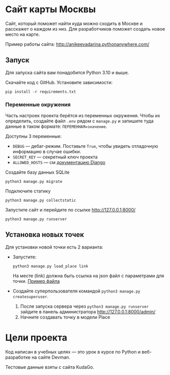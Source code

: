 # Сайт карты Москвы

Сайт, который поможет найти куда можно сходить в Москве и расскажет о каждом из низ.
Для разработчиков поможет создать новое место на карте.

Пример работы сайта: http://anikeevadarina.pythonanywhere.com/


## Запуск

Для запуска сайта вам понадобится Python 3.10 и выше.


Скачайте код с GitHub. Установите зависимости:

```
pip install -r requirements.txt
```

### Переменные окружения

Часть настроек проекта берётся из переменных окружения. Чтобы их определить, создайте файл `.env` рядом с `manage.py` и запишите туда данные в таком формате: `ПЕРЕМЕННАЯ=значение`.

Доступны 3 переменные:
- `DEBUG` — дебаг-режим. Поставьте `True`, чтобы увидеть отладочную информацию в случае ошибки.
- `SECRET_KEY` — секретный ключ проекта
- `ALLOWED_HOSTS` — см [документацию Django](https://docs.djangoproject.com/en/3.1/ref/settings/#allowed-hosts)


Создайте базу данных SQLite

```
python3 manage.py migrate
```

Подключите статику
```
python3 manage.py collectstatic
```


Запустите сайт и перейдите по ссылке http://127.0.0.1:8000/

```
python3 manage.py runserver
```




## Установка новых точек

Для установки новой точки есть 2 варианта:
* Запустите:

  ```
  python3 manage.py load_place link
  ```
  На месте (link) должна быть ссылка на json файл с параметрами для точки.
  [Пример файла](https://raw.githubusercontent.com/devmanorg/where-to-go-places/master/places/%D0%92%D0%BE%D0%B4%D0%BE%D0%BF%D0%B0%D0%B4%20%D0%A0%D0%B0%D0%B4%D1%83%D0%B6%D0%BD%D1%8B%D0%B9.json)



* Создайте суперпользователя командой `python3 manage.py createsuperuser`.
  1. После запуска сервера через `python3 manage.py runserver` зайдите в панель администратора http://127.0.0.1:8000/admin/
  2. Начните создавать точку в модели Place



# Цели проекта
Код написан в учебных целях — это урок в курсе по Python и веб-разработке на сайте Devman.

Тестовые данные взяты с сайта KudaGo.
